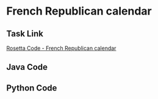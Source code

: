 # French Republican calendar

## Task Link
[Rosetta Code - French Republican calendar](https://rosettacode.org/wiki/French_Republican_calendar)

## Java Code
## Python Code
